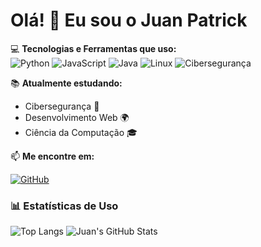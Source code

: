 # Olá! 👋 Eu sou o Juan Patrick

💻 **Tecnologias e Ferramentas que uso:**  
![Python](https://img.shields.io/badge/-Python-3776AB?style=flat-square&logo=Python&logoColor=white)
![JavaScript](https://img.shields.io/badge/-JavaScript-F7DF1E?style=flat-square&logo=JavaScript&logoColor=black)
![Java](https://img.shields.io/badge/-Java-007396?style=flat-square&logo=coffeescript&logoColor=white)
![Linux](https://img.shields.io/badge/-Linux-FCC624?style=flat-square&logo=Linux&logoColor=black)
![Cibersegurança](https://img.shields.io/badge/-Cybersecurity-ff2e2e?style=flat-square&logo=Hack%20The%20Box&logoColor=white)

📚 **Atualmente estudando:**  
- Cibersegurança 🔐  
- Desenvolvimento Web 🌍  
- Ciência da Computação 🎓  

📫 **Me encontre em:**  

[![GitHub](https://img.shields.io/badge/-GitHub-181717?style=flat-square&logo=GitHub&logoColor=white)](https://github.com/Juanzev)  

### 📊 Estatísticas de Uso
![Top Langs](https://github-readme-stats.vercel.app/api/top-langs/?username=Juanzev&layout=compact&theme=tokyonight)
![Juan's GitHub Stats](https://github-readme-stats.vercel.app/api?username=Juan-Zevallos&show_icons=true&theme=tokyonight)

